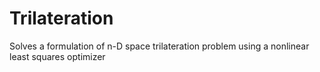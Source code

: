 Trilateration
=============

Solves a formulation of n-D space trilateration problem using a nonlinear least squares optimizer
